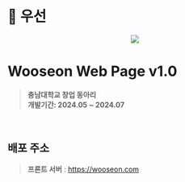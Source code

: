 # 🎯 우선
<div align="center">
  <img src="https://github.com/user-attachments/assets/7b31a6c7-ff78-4ecd-bc69-8c39f1ff36e9">
</div>

# Wooseon Web Page v1.0
> **충남대학교 창업 동아리** <br/> **개발기간: 2024.05 ~ 2024.07** <br/>
<br/>

## 배포 주소
> **프론트 서버** : https://wooseon.com<br>
